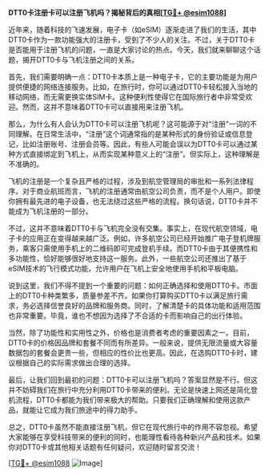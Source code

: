 **DTT0卡注册卡可以注册飞机吗？揭秘背后的真相[[TG💪+ @esim1088](https://t.me/s/esim1088)]**

近年来，随着科技的飞速发展，电子卡（如eSIM）逐渐走进了我们的生活，其中DTT0卡作为一款功能强大的注册卡，受到了不少人的关注。不过，关于DTT0卡是否能用于注册飞机的问题，一直是大家讨论的热点。今天，我们就来聊聊这个话题，揭开DTT0卡与飞机注册之间的关系。

首先，我们需要明确一点：DTT0卡本质上是一种电子卡，它的主要功能是为用户提供便捷的网络连接服务。比如，在旅行时，你可以通过DTT0卡轻松接入当地的移动网络，而无需更换实体SIM卡。这种便利性使得它在国际旅行者中非常受欢迎。然而，这并不意味着DTT0卡可以直接用来注册飞机。

那么，为什么有人会认为DTT0卡可以注册飞机呢？这可能源于对“注册”一词的不同理解。在日常生活中，“注册”这个词通常指的是某种形式的身份验证或信息登记，比如注册账号、注册会员等。因此，有些人可能会误以为DTT0卡可以通过某种方式直接绑定到飞机上，从而实现某种意义上的“注册”。但实际上，这种理解是不准确的。

飞机的注册是一个复杂且严格的过程，涉及到航空管理局的审批和一系列法律程序。对于商业航班而言，飞机的注册通常由航空公司负责，而不是个人用户。即使你拥有最先进的电子设备，也无法绕过这些严格的流程。换句话说，DTT0卡并不能成为飞机注册的一部分。

不过，这并不意味着DTT0卡与飞机完全没有交集。事实上，在现代航空领域，电子卡的应用正在变得越来越广泛。例如，许多航空公司已经开始推广电子登机牌服务，乘客只需使用手机上的二维码即可完成登机手续。而DTT0卡由于其便携性和多功能性，恰好能够很好地支持这一服务。此外，一些航空公司还推出了基于eSIM技术的飞行模式功能，允许用户在飞机上安全地使用手机和平板电脑。

说到这里，我们不得不提到一个重要的问题：如何正确选择和使用DTT0卡。市面上的DTT0卡种类繁多，质量参差不齐。如果你打算购买DTT0卡以满足旅行需求，务必选择信誉良好的品牌和服务商。同时，了解清楚卡的具体功能和适用范围也非常重要。毕竟，谁也不想因为选择了不合适的卡而影响自己的出行体验。

当然，除了功能性和实用性之外，价格也是消费者考虑的重要因素之一。目前，DTT0卡的价格因品牌和套餐不同而有所差异。一般来说，提供无限流量或大容量数据包的套餐会更贵一些，但相应的性价比也更高。因此，在选购DTT0卡时，建议根据自己的实际需求做出合理的选择。

最后，让我们回到最初的问题：DTT0卡可以注册飞机吗？答案显然是不行。但这并不妨碍我们在旅行中充分利用DTT0卡带来的便利。无论是快速上网还是简化登机流程，DTT0卡都能为我们带来极大的帮助。只要我们正确理解和使用这款产品，就能让它成为我们旅途中的得力助手。

总之，DTT0卡虽然不能直接注册飞机，但它在现代旅行中的作用不容忽视。希望大家能够在享受科技带来的便利的同时，也能理性看待各种新兴产品和技术。如果你对DTT0卡或其他相关话题有任何疑问，欢迎随时留言交流！

[[TG💪+ @esim1088](https://t.me/s/esim1088) ![Image](https://i.postimg.cc/4NQfJmqS/Snipaste-2025-05-13-00-14-12.png)]